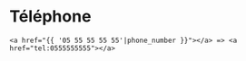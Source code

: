 # Téléphone

```text
<a href="{{ '05 55 55 55 55'|phone_number }}"></a> => <a href="tel:0555555555"></a>
```

